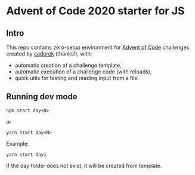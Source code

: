 # Advent of Code 2020 starter for JS

## Intro

This repo contains zero-setup environment for [Advent of Code](https://adventofcode.com/2020) challenges created by [caderek](https://github.com/caderek) (thanks!), with:

- automatic creation of a challenge template,
- automatic execution of a challenge code (with reloads),
- quick utils for testing and reading input from a file.

## Running dev mode

```
npm start day<N>
```

or

```
yarn start day<N>
```

Example:

```
yarn start day1
```

If the day folder does not exist, it will be created from template.
